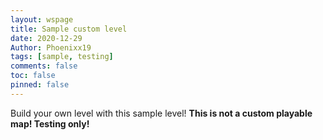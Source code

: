 ```yaml
---
layout: wspage
title: Sample custom level
date: 2020-12-29
Author: Phoenixx19
tags: [sample, testing]
comments: false
toc: false
pinned: false
---
```


Build your own level with this sample level! __This is not a custom playable map! Testing only!__